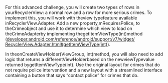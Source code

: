 For this advanced challenge, you will create two types of rows in yourRecyclerView: a normal row and a row for more serious crimes. To implement this, you will work with theview typefeature available inRecyclerView.Adapter. Add a new property,mRequiresPolice, to theCrimeobject and use it to determine which view to load on theCrimeAdapterby implementing thegetItemViewType\(int\)method \([developer.android.com/​reference/​android/​support/​v7/​widget/​RecyclerView.Adapter.html\#getItemViewType\(int\)](https://developer.android.com/reference/android/support/v7/widget/RecyclerView.Adapter.html#getItemViewType%28int%29)\).

In theonCreateViewHolder\(ViewGroup, int\)method, you will also need to add logic that returns a differentViewHolderbased on the newviewTypevalue returned bygetItemViewType\(int\). Use the original layout for crimes that do not require police intervention and a new layout with a streamlined interface containing a button that says “contact police” for crimes that do.

